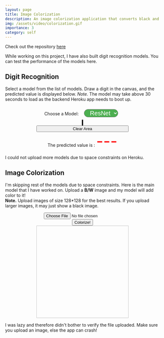 ```yaml
---
layout: page
title: Image Colorization
description: An image colorization application that converts black and white images to colored ones using pix2pix model. Also includes interactive digit recognition webapp.
img: /assets/video/colorization.gif
importance: 3
category: self
---
```


<!-- Special thanks to https://www.codicode.com/art/how_to_draw_on_a_html5_canvas_with_a_mouse.aspx -->

Check out the repository [here](https://github.com/Sudhansh6/ImageColorization)

While working on this project, I have also built digit recognition models. You can test the performance of the models here.  

## Digit Recognition
Select a model from the list of models. Draw a digit in the canvas, and the predicted value is displayed below. *Note.* The model may take above 30 seconds to load as the backend Heroku app needs to boot up.
<div align = center >
   <label for="models">Choose a Model:</label>    
  <select id = "models" name="models" id="models">
    <!-- <option value = "alexnet">AlexNet</option> -->
    <!-- <option value = "vgg">VGG</option> -->
    <option value = "resnet" selected>ResNet</option>
  </select> <br>
    <canvas id="Canvas" width="300" height="300" style = "padding: 0px; border: 2px solid black;"></canvas> <br>
    <button class = subscribeBtn style = "width: 300px;" id = "clear" onclick="javascript:clearArea('Canvas');return false;">Clear Area</button>
  <!-- <img height = 200 width = 200 style = "padding: 0px; border: 2px solid black;" id="frame"> -->
  <div> The predicted value is : <span id = result> --- </span> </div> 
</div>

I could not upload more models due to space constraints on Heroku.

## Image Colorization

I'm skipping rest of the models due to space constraints. Here is the main model that I have worked on. Upload a **B/W** image and my model will add color to it!  
**Note.** Upload images of size 128\*128 for the best results. If you upload larger images, it may just show a black image.

<div align = center >
  <!-- <form onsubmit="return colorize(); return false;"> -->
    <input id="colorfile" type="file" name="imageData" /> <br>
    <button class = subscribeBtn id = colorbutton onclick="colorize()"> Colorize! </button> <br>
  <!-- </form> -->
  <img id = "colorized" width = 300 height = 300> <br>
</div>

I was lazy and therefore didn't bother to verify the file uploaded. Make sure you upload an image, else the app can crash!

<style>
#models{
  font-size: 20px;
  margin: 10px 8px 10px 14px;
  padding: 0px 8px 0px 14px;
  border-radius: 20px;
  color:  white;
  background-color: #4CAF50;
}
#result{
  font-size: 50px;
  color: red;
}
</style>
<script src="//ajax.googleapis.com/ajax/libs/jquery/1.7.1/jquery.min.js" type="text/javascript"></script>

<script>
// =============
// == Globals ==
// =============
const canvas = document.getElementById('Canvas');
const canvasContext = canvas.getContext('2d');
const clearButton = document.getElementById('clear');
const state = {
  mousedown: false
};

// ===================
// == Configuration ==
// ===================
const lineWidth = 20;
const halfLineWidth = lineWidth / 2;
const fillStyle = '#333';
const lineJoin = "round";
const strokeStyle = "red";
const shadowColor = '#333';
const shadowBlur = lineWidth / 4;

// =====================
// == Event Listeners ==
// =====================
canvas.addEventListener('mousedown', handleWritingStart);
canvas.addEventListener('mousemove', handleWritingInProgress);
canvas.addEventListener('mouseup', handleDrawingEnd);
canvas.addEventListener('mouseout', handleDrawingEnd);

canvas.addEventListener('touchstart', handleWritingStart);
canvas.addEventListener('touchmove', handleWritingInProgress);
canvas.addEventListener('touchend', handleDrawingEnd);

clearButton.addEventListener('click', handleClearButtonClick);

// ====================
// == Event Handlers ==
// ====================
function handleWritingStart(event) {
  event.preventDefault();

  const mousePos = getMousePositionOnCanvas(event);

  canvasContext.beginPath();

  canvasContext.moveTo(mousePos.x, mousePos.y);

  canvasContext.lineJoin = lineJoin;
  canvasContext.lineWidth = lineWidth;
  canvasContext.strokeStyle = strokeStyle;
  canvasContext.shadowColor = null;
  canvasContext.shadowBlur = null;

  canvasContext.fill();

  state.mousedown = true;
}

function handleWritingInProgress(event) {
  event.preventDefault();

  if (state.mousedown) {
    const mousePos = getMousePositionOnCanvas(event);

    canvasContext.lineTo(mousePos.x, mousePos.y);
    canvasContext.stroke();
  }
}

function handleDrawingEnd(event) {
  event.preventDefault();
  getPrediction();
  if (state.mousedown) {
    canvasContext.shadowColor = shadowColor;
    canvasContext.shadowBlur = shadowBlur;

    canvasContext.stroke();
  }

  state.mousedown = false;
}

function handleClearButtonClick(event) {
  event.preventDefault();

  clearCanvas();
}

// ======================
// == Helper Functions ==
// ======================
function getMousePositionOnCanvas(event) {
  const clientX = event.clientX || event.touches[0].clientX;
  const clientY = event.clientY || event.touches[0].clientY;
  const rect = event.target.getBoundingClientRect();
  const offsetLeft = rect.left;
  const offsetTop = rect.top;
  const canvasX = clientX - offsetLeft;
  const canvasY = clientY - offsetTop;

  return { x: canvasX, y: canvasY };
}

function clearCanvas() {
  canvasContext.clearRect(0, 0, canvas.width, canvas.height);
}

// $(function() {
//     // let url = "https://soc2021.herokuapp.com/CNN";
//     // let url = "http://0.0.0.0:5000/CNN";
//     let url = "http://127.0.0.1:5000/CNN";
//     $('#colorbutton').click(function() {
//         var form_data = new FormData($('#colorform')[0]);
//         $.ajax({
//             type: 'POST',
//             url: url,
//             data: form_data,
//             contentType: false,
//             cache: false,
//             processData: false,
//             success: function(data) {
//                 console.log('Success!');
//             },
//         });
//     });
// });


function colorize()
  {
    
    // var form_data = new FormData($('#colorimage')[0]);
    let Pic = $("#colorfile")[0].files[0];
    console.log(Pic);
    let form_data = new FormData();
    form_data.append("imageData", Pic);
    let url = "https://blooming-reaches-54484.herokuapp.com/CNN";
    // let url = "http://0.0.0.0:5000/CNN";
    // let url = "http://127.0.0.1:5000/CNN";
    console.log("Sent a request to " + url);

    $.ajax({
        type: 'POST',
        url: url,
        data: form_data,
        processData: false,
        contentType: false,
        xhrFields: {
        withCredentials: true
      },
        crossDomain: true,
        success: function(result) {
              flag = false;
              if(result.result == "")
              document.getElementById('colorized').src = 'data:;base64,' + result['image'];
              else
              res.innerHTML = result.result;
                    // document.getElementById('frame').src = 'data:image/jpg;base64,'+ result;
                },
         error: function(error) {
          console.log("error");
        }
      })
    return false;
  }

  function getPrediction()
  {
    var Pic = document.getElementById("Canvas").toDataURL();
    let flag = true;
      Pic = Pic.replace(/^data:image\/(png|jpg);base64,/, "");
      let model = $("#models option:selected").val();
      let res = document.getElementById('result');
    let url = "https://soc2021.herokuapp.com/CNN";
    // let url = "http://0.0.0.0:5000/CNN";
    // let url = "http://127.0.0.1:5000/CNN";
    console.log("Sent a request to " + url);
    if(flag)
     res.innerHTML = '<img width = 50 height = 50 src = "/assets/videos/loading.gif">';
    $.ajax({
        type: 'POST',
        url: url,
        data: JSON.stringify({"imageData" : Pic, "model" : model}),
        contentType: 'application/json',
        xhrFields: {
        withCredentials: true
      },
        crossDomain: true,
        success: function(result) {
              flag = false;
              if(result.result == "")
              document.getElementById('frame').src = 'data:;base64,' + result['image'];
              else
              res.innerHTML = result.result;
                    // document.getElementById('frame').src = 'data:image/jpg;base64,'+ result;
                },
         error: function(error) {
          console.log("error");
        }
      })
  }
</script>

